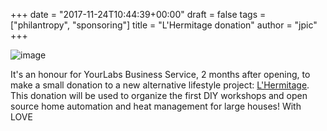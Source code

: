 +++
date = "2017-11-24T10:44:39+00:00"
draft = false
tags = ["philantropy", "sponsoring"]
title = "L'Hermitage donation"
author = "jpic"
+++

![image](/img/2017-11-24-its-an-honnour-for-yourlabs-business-service-2/01de5c7baed9288aacc3cf8c7a5f11d1c4793c63b09f8f7be25661698c156d70.png)

It's an honour for YourLabs Business Service, 2 months after opening, to make a small donation to a new alternative lifestyle project: [L'Hermitage](https://www.hermitagelelab.com). This donation will be used to organize the first DIY workshops and open source home automation and heat management for large houses! With LOVE
